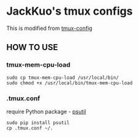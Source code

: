 # JackKuo's tmux configs

This is modified from [tmux-config](https://github.com/tony/tmux-config)

## HOW TO USE

### tmux-mem-cpu-load

```$hell
sudo cp tmux-mem-cpu-load /usr/local/bin/
sudo chmod +x /usr/local/bin/tmux-mem-cpu-load
```

### .tmux.conf

require Python package - [psutil](https://pypi.python.org/pypi/psutil)

```shell
sudo pip install psutil
cp .tmux.conf ~/.
```
